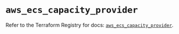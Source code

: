 # `aws_ecs_capacity_provider`

Refer to the Terraform Registry for docs: [`aws_ecs_capacity_provider`](https://registry.terraform.io/providers/hashicorp/aws/3.76.1/docs/resources/ecs_capacity_provider).
